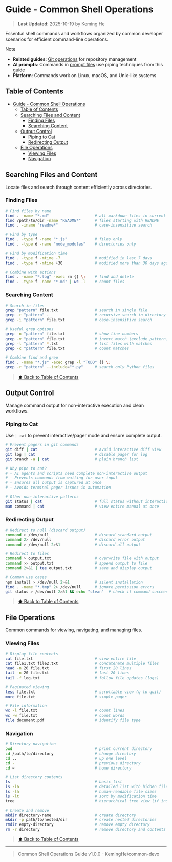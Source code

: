 # Guide - Common Shell Operations

> **Last Updated**: 2025-10-19 by Keming He

Essential shell commands and workflows organized by common developer scenarios for efficient command-line operations.

> [!NOTE]
>
> - **Related guides**: [Git operations](./guide-git-ops.md) for repository management
> - **AI prompts**: Commands in [prompt files](../prompts/) use piping techniques from this guide
> - **Platform**: Commands work on Linux, macOS, and Unix-like systems

## Table of Contents

- [Guide - Common Shell Operations](#guide---common-shell-operations)
  - [Table of Contents](#table-of-contents)
  - [Searching Files and Content](#searching-files-and-content)
    - [Finding Files](#finding-files)
    - [Searching Content](#searching-content)
  - [Output Control](#output-control)
    - [Piping to Cat](#piping-to-cat)
    - [Redirecting Output](#redirecting-output)
  - [File Operations](#file-operations)
    - [Viewing Files](#viewing-files)
    - [Navigation](#navigation)

## Searching Files and Content

Locate files and search through content efficiently across directories.

### Finding Files

```bash
# Find files by name
find . -name "*.md"                    # all markdown files in current directory
find /path/to/dir -name "README*"      # files starting with README
find . -iname "readme*"                # case-insensitive search

# Find by type
find . -type f -name "*.js"            # files only
find . -type d -name "node_modules"    # directories only

# Find by modification time
find . -type f -mtime -7               # modified in last 7 days
find . -type f -mtime +30              # modified more than 30 days ago

# Combine with actions
find . -name "*.log" -exec rm {} \;    # find and delete
find . -type f -name "*.md" | wc -l    # count files
```

### Searching Content

```bash
# Search in files
grep "pattern" file.txt                # search in single file
grep -r "pattern" .                    # recursive search in directory
grep -i "pattern" file.txt             # case-insensitive search

# Useful grep options
grep -n "pattern" file.txt             # show line numbers
grep -v "pattern" file.txt             # invert match (exclude pattern)
grep -l "pattern" *.txt                # list files with matches
grep -c "pattern" file.txt             # count matches

# Combine find and grep
find . -name "*.js" -exec grep -l "TODO" {} \;
grep -r "pattern" --include="*.py"     # search only Python files
```

> [⬆ Back to Table of Contents](#table-of-contents)

## Output Control

Manage command output for non-interactive execution and clean workflows.

### Piping to Cat

Use `| cat` to prevent interactive/pager mode and ensure complete output.

```bash
# Prevent pagers in git commands
git diff | cat                         # avoid interactive diff view
git log | cat                          # disable pager for log
git branch -a | cat                    # plain branch list

# Why pipe to cat?
# - AI agents and scripts need complete non-interactive output
# - Prevents commands from waiting for user input
# - Ensures all output is captured at once
# - Avoids terminal pager issues in automation

# Other non-interactive patterns
git status | cat                       # full status without interaction
man command | cat                      # view entire manual at once
```

### Redirecting Output

```bash
# Redirect to null (discard output)
command > /dev/null                    # discard standard output
command 2> /dev/null                   # discard error output
command > /dev/null 2>&1               # discard all output

# Redirect to files
command > output.txt                   # overwrite file with output
command >> output.txt                  # append output to file
command 2>&1 | tee output.txt          # save and display output

# Common use cases
npm install > /dev/null 2>&1           # silent installation
find . -name "*.tmp" 2> /dev/null      # ignore permission errors
git status > /dev/null 2>&1 && echo "clean"  # check if command succeeds
```

> [⬆ Back to Table of Contents](#table-of-contents)

## File Operations

Common commands for viewing, navigating, and managing files.

### Viewing Files

```bash
# Display file contents
cat file.txt                           # view entire file
cat file1.txt file2.txt                # concatenate multiple files
head -n 20 file.txt                    # first 20 lines
tail -n 20 file.txt                    # last 20 lines
tail -f log.txt                        # follow file updates (logs)

# Paginated viewing
less file.txt                          # scrollable view (q to quit)
more file.txt                          # simple pager

# File information
wc -l file.txt                         # count lines
wc -w file.txt                         # count words
file document.pdf                      # identify file type
```

### Navigation

```bash
# Directory navigation
pwd                                    # print current directory
cd /path/to/directory                  # change directory
cd ..                                  # up one level
cd -                                   # previous directory
cd ~                                   # home directory

# List directory contents
ls                                     # basic list
ls -la                                 # detailed list with hidden files
ls -lh                                 # human-readable file sizes
ls -lt                                 # sort by modification time
tree                                   # hierarchical tree view (if installed)

# Create and remove
mkdir directory-name                   # create directory
mkdir -p path/to/nested/dir            # create nested directories
rmdir empty-directory                  # remove empty directory
rm -r directory                        # remove directory and contents
```

> [⬆ Back to Table of Contents](#table-of-contents)

---

> Common Shell Operations Guide v1.0.0 - KemingHe/common-devx

